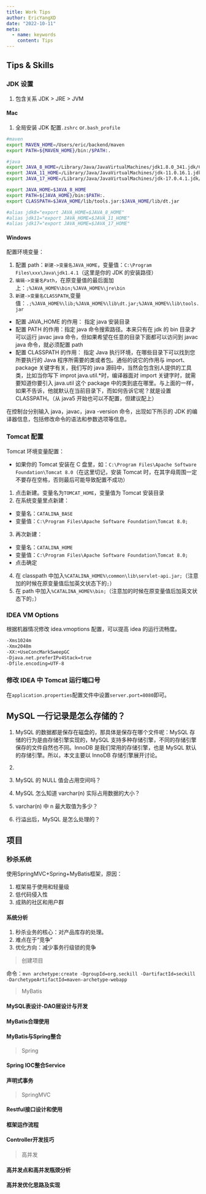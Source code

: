 ```yaml
---
title: Work Tips
author: EricYangXD
date: "2022-10-11"
meta:
  - name: keywords
    content: Tips
---
```


## Tips & Skills

### JDK 设置

1. 包含关系 JDK > JRE > JVM

#### Mac

1. 全局安装 JDK 配置`.zshrc` or`.bash_profile`

```bash
#maven
export MAVEN_HOME=/Users/eric/backend/maven
export PATH=${MAVEN_HOME}/bin:/$PATH:.

#java
export JAVA_8_HOME=/Library/Java/JavaVirtualMachines/jdk1.8.0_341.jdk/Contents/Home
export JAVA_11_HOME=/Library/Java/JavaVirtualMachines/jdk-11.0.16.1.jdk/Contents/Home
export JAVA_17_HOME=/Library/Java/JavaVirtualMachines/jdk-17.0.4.1.jdk/Contents/Home

export JAVA_HOME=$JAVA_8_HOME
export PATH=${JAVA_HOME}/bin:$PATH:.
export CLASSPATH=$JAVA_HOME/lib/tools.jar:$JAVA_HOME/lib/dt.jar

#alias jdk8="export JAVA_HOME=$JAVA_8_HOME"
#alias jdk11="export JAVA_HOME=$JAVA_11_HOME"
#alias jdk17="export JAVA_HOME=$JAVA_17_HOME"
```

#### Windows

配置环境变量：

1. 配置 path：`新建->变量名JAVA_HOME`，变量值：`C:\Program Files\xxx\Java\jdk1.4.1`（这里是你的 JDK 的安装路径）
2. `编辑->变量名Path`，在原变量值的最后面加上：`;%JAVA_HOME%\bin;%JAVA_HOME%\jre\bin`
3. `新建->变量名CLASSPATH`,变量值：`.;%JAVA_HOME%\lib;%JAVA_HOME%\lib\dt.jar;%JAVA_HOME%\lib\tools.jar`

- 配置 JAVA_HOME 的作用： 指定 java 安装目录
- 配置 PATH 的作用：指定 java 命令搜索路径。本来只有在 jdk 的 bin 目录才可以运行 javac java 命令，但如果希望在任意的目录下面都可以访问到 javac java 命令，就必须配置 path
- 配置 CLASSPATH 的作用： 指定 Java 执行环境，在哪些目录下可以找到您所要执行的 Java 程序所需要的类或者包。通俗的说它的作用与 import、package 关键字有关，我们写的 java 源码中，当然会包含别人提供的工具类，比如当你写下 improt java.util.\*时，编译器面对 import 关键字时，就需要知道你要引入 java.util 这个 package 中的类到底在哪里。与上面的一样， 如果不告诉，他就默认在当前目录下，而如何告诉它呢？就是设置 CLASSPATH。（从 java5 开始也可以不配置，但建议配上）

在控制台分别输入 java，javac，java -version 命令，出现如下所示的 JDK 的编译器信息，包括修改命令的语法和参数选项等信息。

### Tomcat 配置

Tomcat 环境变量配置：

- 如果你的 Tomcat 安装在 C 盘里，如：`C:\Program Files\Apache Software Foundation\Tomcat 8.0`（在这里切记，安装 Tomcat 时，在其字母周围一定不要存在空格，否则最后可能导致配置不成功）

1. 点击新建。变量名为`TOMCAT_HOME`，变量值为 Tomcat 安装目录
2. 在系统变量里点新建：

- 变量名：`CATALINA_BASE`
- 变量值：`C:\Program Files\Apache Software Foundation\Tomcat 8.0;`

3. 再次新建：

- 变量名：`CATALINA_HOME`
- 变量值：`C:\Program Files\Apache Software Foundation\Tomcat 8.0;`
- 点击确定

4. 在 classpath 中加入`%CATALINA_HOME%\common\lib\servlet-api.jar;`（注意加的时候在原变量值后加英文状态下的`;`）
5. 在 path 中加入`%CATALINA_HOME%\bin;`（注意加的时候在原变量值后加英文状态下的`;`）

### IDEA VM Options

根据机器情况修改 idea.vmoptions 配置，可以提高 idea 的运行流畅度。

```bash
-Xms1024m
-Xmx2048m
-XX:+UseConcMarkSweepGC
-Djava.net.preferIPv4Stack=true
-Dfile.encoding=UTF-8
```

### 修改 IDEA 中 Tomcat 运行端口号

在`application.properties`配置文件中设置`server.port=8080`即可。

## MySQL 一行记录是怎么存储的？

1. MySQL 的数据都是保存在磁盘的，那具体是保存在哪个文件呢：MySQL 存储的行为是由存储引擎实现的，MySQL 支持多种存储引擎，不同的存储引擎保存的文件自然也不同。InnoDB 是我们常用的存储引擎，也是 MySQL 默认的存储引擎。所以，本文主要以 InnoDB 存储引擎展开讨论。
2.

3. MySQL 的 NULL 值会占用空间吗？
4. MySQL 怎么知道 varchar(n) 实际占用数据的大小？
5. varchar(n) 中 n 最大取值为多少？
6. 行溢出后，MySQL 是怎么处理的？

## 项目


### 秒杀系统

使用SpringMVC+Spring+MyBatis框架，原因：

1. 框架易于使用和轻量级
2. 低代码侵入性
3. 成熟的社区和用户群

#### 系统分析

1. 秒杀业务的核心：对产品库存的处理。
2. 难点在于“竞争”
3. 优化方向：减少事务行级锁的竞争


> 创建项目

命令：`mvn archetype:create -DgroupId=org.seckill -DartifactId=seckill -DarchetypeArtifactId=maven-archetype-webapp`



> MyBatis
#### MySQL表设计-DAO层设计与开发


#### MyBatis合理使用


#### MyBatis与Spring整合

> Spring
#### Spring IOC整合Service


#### 声明式事务

> SpringMVC
#### Restful接口设计和使用
#### 框架运作流程
#### Controller开发技巧

> 高并发
#### 高并发点和高并发瓶颈分析

#### 高并发优化思路及实现
####
####
####
####


